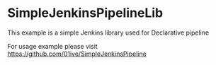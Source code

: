 # SimpleJenkinsPipelineLib
This example is a simple Jenkins library used for Declarative pipeline

For usage example please visit https://github.com/01ive/SimpleJenkinsPipeline
